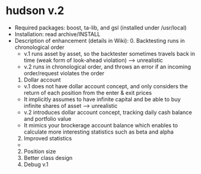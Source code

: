 # hudson v.2
- Required packages: boost, ta-lib, and gsl (installed under /usr/local)
- Installation: read archive/INSTALL
- Description of enhancement (details in Wiki):
  0. Backtesting runs in chronological order
    * v\.1 runs asset by asset, so the backtester sometimes travels back in time (weak form of look-ahead violation) --> unrealistic
    * v\.2 runs in chronological order, and throws an error if an incoming order/request violates the order
  1. Dollar account
    * v\.1 does not have dollar account concept, and only considers the return of each position from the enter & exit prices
    * It implicitly assumes to have infinite capital and be able to buy infinite shares of asset --> unrealistic
    * v\.2 introduces dollar account concept, tracking daily cash balance and portfolio value
    * It mimics your brockerage account balance which enables to calculate more interesting statistics such as beta and alpha
  2. Improved statistics
    * 
  2. Position size
  3. Better class design
  4. Debug v.1

